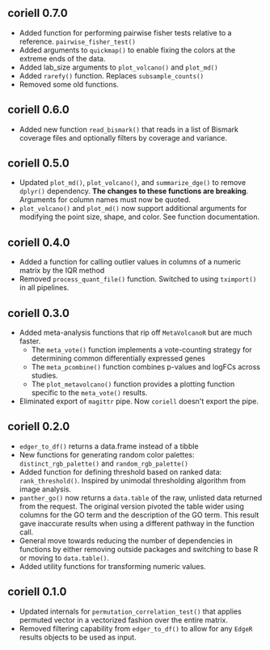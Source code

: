 ## coriell 0.7.0

- Added function for performing pairwise fisher tests relative to a reference. 
`pairwise_fisher_test()`
- Added arguments to `quickmap()` to enable fixing the colors at the extreme ends
of the data.
- Added lab_size arguments to `plot_volcano()` and `plot_md()`
- Added `rarefy()` function. Replaces `subsample_counts()`
- Removed some old functions.

## coriell 0.6.0

- Added new function `read_bismark()` that reads in a list of Bismark coverage files
and optionally filters by coverage and variance.

## coriell 0.5.0

- Updated `plot_md()`, `plot_volcano()`, and `summarize_dge()` to remove `dplyr()` 
dependency. 
**The changes to these functions are breaking**. Arguments for column names must now be quoted.
- `plot_volcano()` and `plot_md()` now support additional arguments for modifying the point
size, shape, and color. See function documentation.

## coriell 0.4.0

- Added a function for calling outlier values in columns of a numeric matrix by 
the IQR method
- Removed `process_quant_file()` function. Switched to using `tximport()` in all 
pipelines.

## coriell 0.3.0

- Added meta-analysis functions that rip off `MetaVolcanoR` but are much faster. 
  - The `meta_vote()` function implements a vote-counting strategy for determining 
  common differentially expressed genes
  - The `meta_pcombine()` function combines p-values and logFCs across studies.
  - The `plot_metavolcano()` function provides a plotting function specific to the 
  `meta_vote()` results.
- Eliminated export of `magittr` pipe. Now `coriell` doesn't export the pipe.

## coriell 0.2.0

- `edger_to_df()` returns a data.frame instead of a tibble
- New functions for generating random color palettes: `distinct_rgb_palette()`
and `random_rgb_palette()`
- Added function for defining threshold based on ranked data: `rank_threshold()`. 
Inspired by unimodal thresholding algorithm from image analysis.
- `panther_go()` now returns a `data.table` of the raw, unlisted data returned from 
the request. The original version pivoted the table wider using columns for the
GO term and the description of the GO term. This result gave inaccurate results
when using a different pathway in the function call. 
- General move towards reducing the number of dependencies in functions by either
removing outside packages and switching to base R or moving to `data.table()`.
- Added utility functions for transforming numeric values.

## coriell 0.1.0

- Updated internals for `permutation_correlation_test()` that applies permuted 
vector in a vectorized fashion over the entire matrix. 
- Removed filtering capability from `edger_to_df()` to allow for any `EdgeR` 
results objects to be used as input.
